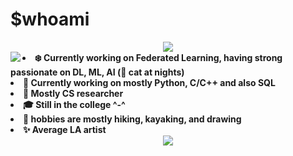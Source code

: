 # $whoami
<div align="center">
<img src="https://imgur.com/sEMwGRF.jpg">
</div>


<div align="center">
<img src="https://miro.medium.com/v2/resize:fit:180/1*-ylC6OEKY-zwzfalf8FjLA.png" align="left">
</div>


<!--
<div align="center">
<img src="https://i.imgur.com/rofqgpv.png" align="left">
</div>
-->

  
<li>
<b>❄️ Currently working on Federated Learning, having strong passionate on DL, ML, AI (🐾 cat at nights) </b>
</li>
<li>
<b>🌱 Currently working on mostly Python, C/C++ and also SQL </b> 
</li>
<li>
<b>🌟 Mostly CS researcher </b> 
</li>
<li>
<b> 🎓 Still in the college ^-^ </b>
</li>
<li>
<b>🧁 hobbies are mostly hiking, kayaking, and drawing </b>
</li>
<li>
<b>✨ Average LA artist </b>
</li>



<div align="center">
<img src = "https://i.imgur.com/5NescPq.png">
  </div>
